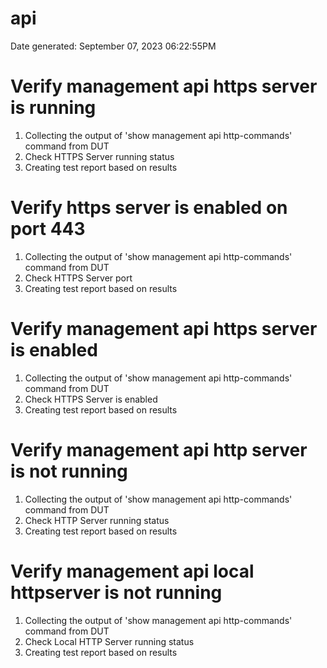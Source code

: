 
api
===
  
Date generated: September 07, 2023 06:22:55PM
#  Verify management api https server is running

1.  Collecting the output of 'show management api http-commands' command from DUT
2.  Check HTTPS Server running status
3.  Creating test report based on results

#  Verify https server is enabled on port 443

1.  Collecting the output of 'show management api http-commands' command from DUT
2.  Check HTTPS Server port
3.  Creating test report based on results

#  Verify management api https server is enabled

1.  Collecting the output of 'show management api http-commands' command from DUT
2.  Check HTTPS Server is enabled
3.  Creating test report based on results

#  Verify management api http server is not running

1.  Collecting the output of 'show management api http-commands' command from DUT
2.  Check HTTP Server running status
3.  Creating test report based on results

#  Verify management api local httpserver is not running

1.  Collecting the output of 'show management api http-commands' command from DUT
2.  Check Local HTTP Server running status
3.  Creating test report based on results
